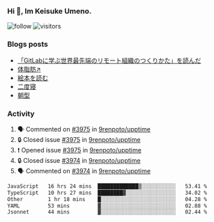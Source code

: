 ### Hi 👋, Im Keisuke Umeno.

<!--
**9renpoto/9renpoto** is a ✨ _special_ ✨ repository because its `README.md` (this file) appears on your GitHub profile.

Here are some ideas to get you started:

- 🔭 I’m currently working on ...
- 🌱 I’m currently learning ...
- 👯 I’m looking to collaborate on ...
- 🤔 I’m looking for help with ...
- 💬 Ask me about ...
- 📫 How to reach me: ...
- 😄 Pronouns: ...
- ⚡ Fun fact: ...
-->

![follow](https://img.shields.io/github/followers/9renpoto?label=Follow&style=social)
![visitors](https://komarev.com/ghpvc/?username=9renpoto&label=Profile%20views&color=0e75b6&style=flat)

### Blogs posts

<!-- BLOG-POST-LIST:START -->
- [「GitLabに学ぶ世界最先端のリモート組織のつくりかた」を読んだ](https://9renpoto.win/entry/2024/09/10/remote_organization)
- [体脂肪↗](https://9renpoto.win/entry/2024/08/12/gaining_fat)
- [絵本を読む](https://9renpoto.win/entry/2024/07/26/picture_book)
- [二度寝](https://9renpoto.win/entry/2024/07/18/going_back_to_sleep)
- [朝型](https://9renpoto.win/entry/2024/05/29/im-an-early)
<!-- BLOG-POST-LIST:END -->

### Activity

<!--START_SECTION:activity-->
1. 🗣 Commented on [#3975](https://github.com/9renpoto/upptime/issues/3975#issuecomment-2439877171) in [9renpoto/upptime](https://github.com/9renpoto/upptime)
2. 🔒 Closed issue [#3975](https://github.com/9renpoto/upptime/issues/3975) in [9renpoto/upptime](https://github.com/9renpoto/upptime)
3. ❗ Opened issue [#3975](https://github.com/9renpoto/upptime/issues/3975) in [9renpoto/upptime](https://github.com/9renpoto/upptime)
4. 🔒 Closed issue [#3974](https://github.com/9renpoto/upptime/issues/3974) in [9renpoto/upptime](https://github.com/9renpoto/upptime)
5. 🗣 Commented on [#3974](https://github.com/9renpoto/upptime/issues/3974#issuecomment-2439547842) in [9renpoto/upptime](https://github.com/9renpoto/upptime)
<!--END_SECTION:activity-->

<!--START_SECTION:waka-->

```txt
JavaScript   16 hrs 24 mins  █████████████▒░░░░░░░░░░░   53.41 %
TypeScript   10 hrs 27 mins  ████████▓░░░░░░░░░░░░░░░░   34.02 %
Other        1 hr 18 mins    █░░░░░░░░░░░░░░░░░░░░░░░░   04.28 %
YAML         53 mins         ▓░░░░░░░░░░░░░░░░░░░░░░░░   02.88 %
Jsonnet      44 mins         ▓░░░░░░░░░░░░░░░░░░░░░░░░   02.44 %
```

<!--END_SECTION:waka-->

